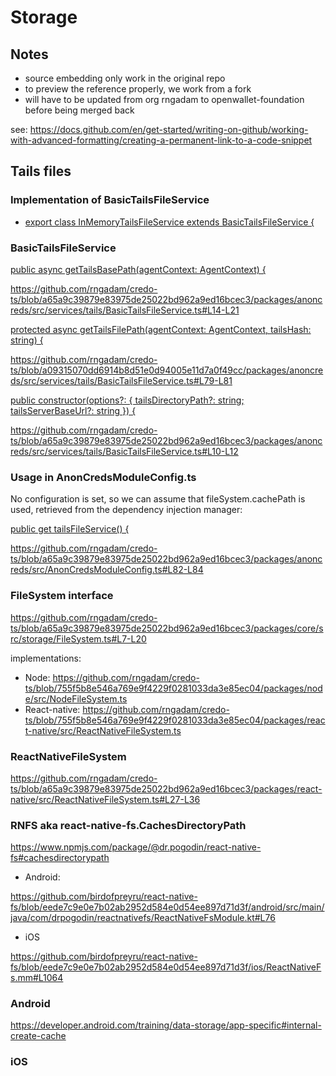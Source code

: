 # Storage

## Notes

* source embedding only work in the original repo
* to preview the reference properly, we work from a fork 
* will have to be updated from org rngadam to openwallet-foundation before being merged back

see: https://docs.github.com/en/get-started/writing-on-github/working-with-advanced-formatting/creating-a-permanent-link-to-a-code-snippet

## Tails files

### Implementation of BasicTailsFileService

* [export class InMemoryTailsFileService extends BasicTailsFileService {](https://github.com/rngadam/credo-ts/blob/a65a9c39879e83975de25022bd962a9ed16bcec3/packages/anoncreds/tests/InMemoryTailsFileService.ts#L8-L9)

### BasicTailsFileService

[public async getTailsBasePath(agentContext: AgentContext) {](https://github.com/rngadam/credo-ts/blob/a65a9c39879e83975de25022bd962a9ed16bcec3/packages/anoncreds/src/services/tails/BasicTailsFileService.ts#L14-L21)

https://github.com/rngadam/credo-ts/blob/a65a9c39879e83975de25022bd962a9ed16bcec3/packages/anoncreds/src/services/tails/BasicTailsFileService.ts#L14-L21

[protected async getTailsFilePath(agentContext: AgentContext, tailsHash: string) {](https://github.com/rngadam/credo-ts/blob/a65a9c39879e83975de25022bd962a9ed16bcec3/packages/anoncreds/src/services/tails/BasicTailsFileService.ts#L79-L82)

https://github.com/rngadam/credo-ts/blob/a09315070dd6914b8d51e0d94005e11d7a0f49cc/packages/anoncreds/src/services/tails/BasicTailsFileService.ts#L79-L81

[public constructor(options?: { tailsDirectoryPath?: string; tailsServerBaseUrl?: string }) {](https://github.com/rngadam/credo-ts/blob/a65a9c39879e83975de25022bd962a9ed16bcec3/packages/anoncreds/src/services/tails/BasicTailsFileService.ts#L10-L12)

https://github.com/rngadam/credo-ts/blob/a65a9c39879e83975de25022bd962a9ed16bcec3/packages/anoncreds/src/services/tails/BasicTailsFileService.ts#L10-L12

### Usage in AnonCredsModuleConfig.ts

No configuration is set, so we can assume that fileSystem.cachePath is used, retrieved from the dependency injection manager:

[public get tailsFileService() {](https://github.com/rngadam/credo-ts/blob/a65a9c39879e83975de25022bd962a9ed16bcec3/packages/anoncreds/src/AnonCredsModuleConfig.ts#L82-L84)

https://github.com/rngadam/credo-ts/blob/a65a9c39879e83975de25022bd962a9ed16bcec3/packages/anoncreds/src/AnonCredsModuleConfig.ts#L82-L84

### FileSystem interface

https://github.com/rngadam/credo-ts/blob/a65a9c39879e83975de25022bd962a9ed16bcec3/packages/core/src/storage/FileSystem.ts#L7-L20

implementations:

* Node: https://github.com/rngadam/credo-ts/blob/755f5b8e546a769e9f4229f0281033da3e85ec04/packages/node/src/NodeFileSystem.ts
* React-native: https://github.com/rngadam/credo-ts/blob/755f5b8e546a769e9f4229f0281033da3e85ec04/packages/react-native/src/ReactNativeFileSystem.ts

### ReactNativeFileSystem

https://github.com/rngadam/credo-ts/blob/a65a9c39879e83975de25022bd962a9ed16bcec3/packages/react-native/src/ReactNativeFileSystem.ts#L27-L36

### RNFS aka react-native-fs.CachesDirectoryPath

https://www.npmjs.com/package/@dr.pogodin/react-native-fs#cachesdirectorypath

* Android:

https://github.com/birdofpreyru/react-native-fs/blob/eede7c9e0e7b02ab2952d584e0d54ee897d71d3f/android/src/main/java/com/drpogodin/reactnativefs/ReactNativeFsModule.kt#L76

* iOS

https://github.com/birdofpreyru/react-native-fs/blob/eede7c9e0e7b02ab2952d584e0d54ee897d71d3f/ios/ReactNativeFs.mm#L1064

### Android

https://developer.android.com/training/data-storage/app-specific#internal-create-cache

### iOS



